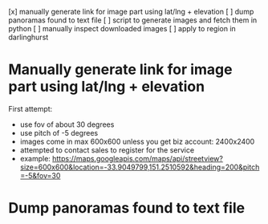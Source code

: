 [x] manually generate link for image part using lat/lng + elevation
[ ] dump panoramas found to text file
[ ] script to generate images and fetch them in python
[ ] manually inspect downloaded images
[ ] apply to region in darlinghurst

Manually generate link for image part using lat/lng + elevation
===============================================================

First attempt:
 - use fov of about 30 degrees
 - use pitch of -5 degrees
 - images come in max 600x600 unless you get biz account: 2400x2400
 - attempted to contact sales to register for the service
 - example: https://maps.googleapis.com/maps/api/streetview?size=600x600&location=-33.9049799,151.2510592&heading=200&pitch=-5&fov=30


Dump panoramas found to text file
=================================
